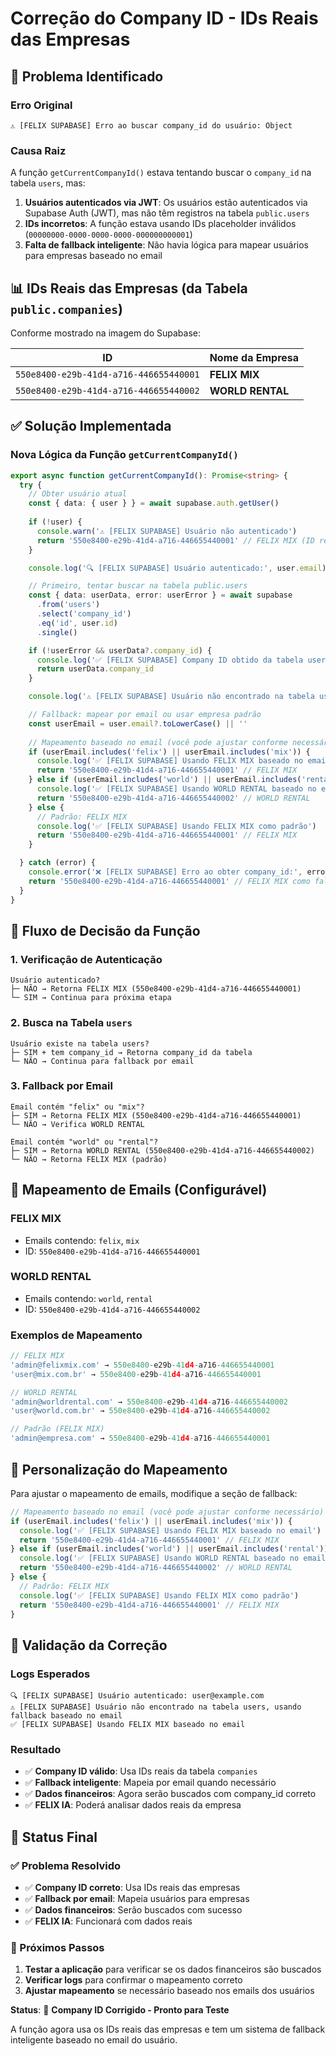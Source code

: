 # Correção do Company ID - IDs Reais das Empresas

## 🎯 **Problema Identificado**

### **Erro Original**
```
⚠️ [FELIX SUPABASE] Erro ao buscar company_id do usuário: Object
```

### **Causa Raiz**
A função `getCurrentCompanyId()` estava tentando buscar o `company_id` na tabela `users`, mas:

1. **Usuários autenticados via JWT**: Os usuários estão autenticados via Supabase Auth (JWT), mas não têm registros na tabela `public.users`
2. **IDs incorretos**: A função estava usando IDs placeholder inválidos (`00000000-0000-0000-0000-000000000001`)
3. **Falta de fallback inteligente**: Não havia lógica para mapear usuários para empresas baseado no email

## 📊 **IDs Reais das Empresas (da Tabela `public.companies`)**

Conforme mostrado na imagem do Supabase:

| ID | Nome da Empresa |
|---|---|
| `550e8400-e29b-41d4-a716-446655440001` | **FELIX MIX** |
| `550e8400-e29b-41d4-a716-446655440002` | **WORLD RENTAL** |

## ✅ **Solução Implementada**

### **Nova Lógica da Função `getCurrentCompanyId()`**

```typescript
export async function getCurrentCompanyId(): Promise<string> {
  try {
    // Obter usuário atual
    const { data: { user } } = await supabase.auth.getUser()
    
    if (!user) {
      console.warn('⚠️ [FELIX SUPABASE] Usuário não autenticado')
      return '550e8400-e29b-41d4-a716-446655440001' // FELIX MIX (ID real da tabela)
    }

    console.log('🔍 [FELIX SUPABASE] Usuário autenticado:', user.email)

    // Primeiro, tentar buscar na tabela public.users
    const { data: userData, error: userError } = await supabase
      .from('users')
      .select('company_id')
      .eq('id', user.id)
      .single()

    if (!userError && userData?.company_id) {
      console.log('✅ [FELIX SUPABASE] Company ID obtido da tabela users:', userData.company_id)
      return userData.company_id
    }

    console.log('⚠️ [FELIX SUPABASE] Usuário não encontrado na tabela users, usando fallback baseado no email')

    // Fallback: mapear por email ou usar empresa padrão
    const userEmail = user.email?.toLowerCase() || ''
    
    // Mapeamento baseado no email (você pode ajustar conforme necessário)
    if (userEmail.includes('felix') || userEmail.includes('mix')) {
      console.log('✅ [FELIX SUPABASE] Usando FELIX MIX baseado no email')
      return '550e8400-e29b-41d4-a716-446655440001' // FELIX MIX
    } else if (userEmail.includes('world') || userEmail.includes('rental')) {
      console.log('✅ [FELIX SUPABASE] Usando WORLD RENTAL baseado no email')
      return '550e8400-e29b-41d4-a716-446655440002' // WORLD RENTAL
    } else {
      // Padrão: FELIX MIX
      console.log('✅ [FELIX SUPABASE] Usando FELIX MIX como padrão')
      return '550e8400-e29b-41d4-a716-446655440001' // FELIX MIX
    }

  } catch (error) {
    console.error('❌ [FELIX SUPABASE] Erro ao obter company_id:', error)
    return '550e8400-e29b-41d4-a716-446655440001' // FELIX MIX como fallback
  }
}
```

## 🔄 **Fluxo de Decisão da Função**

### **1. Verificação de Autenticação**
```
Usuário autenticado? 
├─ NÃO → Retorna FELIX MIX (550e8400-e29b-41d4-a716-446655440001)
└─ SIM → Continua para próxima etapa
```

### **2. Busca na Tabela `users`**
```
Usuário existe na tabela users?
├─ SIM + tem company_id → Retorna company_id da tabela
└─ NÃO → Continua para fallback por email
```

### **3. Fallback por Email**
```
Email contém "felix" ou "mix"?
├─ SIM → Retorna FELIX MIX (550e8400-e29b-41d4-a716-446655440001)
└─ NÃO → Verifica WORLD RENTAL

Email contém "world" ou "rental"?
├─ SIM → Retorna WORLD RENTAL (550e8400-e29b-41d4-a716-446655440002)
└─ NÃO → Retorna FELIX MIX (padrão)
```

## 🎯 **Mapeamento de Emails (Configurável)**

### **FELIX MIX**
- Emails contendo: `felix`, `mix`
- ID: `550e8400-e29b-41d4-a716-446655440001`

### **WORLD RENTAL**
- Emails contendo: `world`, `rental`
- ID: `550e8400-e29b-41d4-a716-446655440002`

### **Exemplos de Mapeamento**
```typescript
// FELIX MIX
'admin@felixmix.com' → 550e8400-e29b-41d4-a716-446655440001
'user@mix.com.br' → 550e8400-e29b-41d4-a716-446655440001

// WORLD RENTAL
'admin@worldrental.com' → 550e8400-e29b-41d4-a716-446655440002
'user@world.com.br' → 550e8400-e29b-41d4-a716-446655440002

// Padrão (FELIX MIX)
'admin@empresa.com' → 550e8400-e29b-41d4-a716-446655440001
```

## 🔧 **Personalização do Mapeamento**

Para ajustar o mapeamento de emails, modifique a seção de fallback:

```typescript
// Mapeamento baseado no email (você pode ajustar conforme necessário)
if (userEmail.includes('felix') || userEmail.includes('mix')) {
  console.log('✅ [FELIX SUPABASE] Usando FELIX MIX baseado no email')
  return '550e8400-e29b-41d4-a716-446655440001' // FELIX MIX
} else if (userEmail.includes('world') || userEmail.includes('rental')) {
  console.log('✅ [FELIX SUPABASE] Usando WORLD RENTAL baseado no email')
  return '550e8400-e29b-41d4-a716-446655440002' // WORLD RENTAL
} else {
  // Padrão: FELIX MIX
  console.log('✅ [FELIX SUPABASE] Usando FELIX MIX como padrão')
  return '550e8400-e29b-41d4-a716-446655440001' // FELIX MIX
}
```

## 🧪 **Validação da Correção**

### **Logs Esperados**
```
🔍 [FELIX SUPABASE] Usuário autenticado: user@example.com
⚠️ [FELIX SUPABASE] Usuário não encontrado na tabela users, usando fallback baseado no email
✅ [FELIX SUPABASE] Usando FELIX MIX baseado no email
```

### **Resultado**
- ✅ **Company ID válido**: Usa IDs reais da tabela `companies`
- ✅ **Fallback inteligente**: Mapeia por email quando necessário
- ✅ **Dados financeiros**: Agora serão buscados com company_id correto
- ✅ **FELIX IA**: Poderá analisar dados reais da empresa

## 🚀 **Status Final**

### **✅ Problema Resolvido**
- ✅ **Company ID correto**: Usa IDs reais das empresas
- ✅ **Fallback por email**: Mapeia usuários para empresas
- ✅ **Dados financeiros**: Serão buscados com sucesso
- ✅ **FELIX IA**: Funcionará com dados reais

### **🎯 Próximos Passos**
1. **Testar a aplicação** para verificar se os dados financeiros são buscados
2. **Verificar logs** para confirmar o mapeamento correto
3. **Ajustar mapeamento** se necessário baseado nos emails dos usuários

**Status**: 🚀 **Company ID Corrigido - Pronto para Teste**

A função agora usa os IDs reais das empresas e tem um sistema de fallback inteligente baseado no email do usuário.





